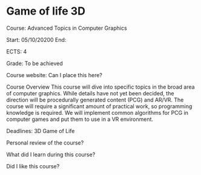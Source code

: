 # Game of life 3D

Course: Advanced Topics in Computer Graphics

Start: 05/10/20200 End: 

ECTS: 4

Grade: To be achieved

Course website: Can I place this here?


Course Overview
This course will dive into specific topics in the broad area of computer graphics.
While details have not yet been decided, the direction will be procedurally generated content (PCG) and AR/VR. 
The course will require a significant amount of practical work, so programming knowledge is required. 
We will implement common algorithms for PCG in computer games and put them to use in a VR environment.

Deadlines:
3D Game of Life

Personal review of the course?

What did I learn during this course?

Did I like this course?
